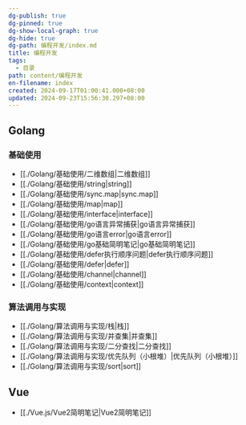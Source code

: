 ```yaml
---
dg-publish: true
dg-pinned: true
dg-show-local-graph: true
dg-hide: true
dg-path: 编程开发/index.md
title: 编程开发
tags:
  - 目录
path: content/编程开发
en-filename: index
created: 2024-09-17T01:00:41.000+08:00
updated: 2024-09-23T15:56:30.297+08:00
---
```

## Golang
### 基础使用
- [[./Golang/基础使用/二维数组|二维数组]]
- [[./Golang/基础使用/string|string]]
- [[./Golang/基础使用/sync.map|sync.map]]
- [[./Golang/基础使用/map|map]]
- [[./Golang/基础使用/interface|interface]]
- [[./Golang/基础使用/go语言异常捕获|go语言异常捕获]]
- [[./Golang/基础使用/go语言error|go语言error]]
- [[./Golang/基础使用/go基础简明笔记|go基础简明笔记]]
- [[./Golang/基础使用/defer执行顺序问题|defer执行顺序问题]]
- [[./Golang/基础使用/defer|defer]]
- [[./Golang/基础使用/channel|channel]]
- [[./Golang/基础使用/context|context]]

### 算法调用与实现
- [[./Golang/算法调用与实现/栈|栈]]
- [[./Golang/算法调用与实现/并查集|并查集]]
- [[./Golang/算法调用与实现/二分查找|二分查找]]
- [[./Golang/算法调用与实现/优先队列（小根堆）|优先队列（小根堆）]]
- [[./Golang/算法调用与实现/sort|sort]]

## Vue
- [[./Vue.js/Vue2简明笔记|Vue2简明笔记]]
